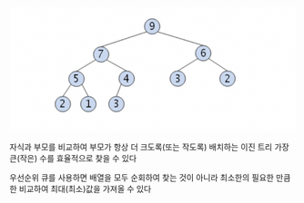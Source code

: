 ![alt text](image.png)

자식과 부모를 비교하여 부모가 항상 더 크도록(또는 작도록) 배치하는 이진 트리
가장 큰(작은) 수를 효율적으로 찾을 수 있다

우선순위 큐를 사용하면
배열을 모두 순회하여 찾는 것이 아니라 최소한의 필요한 만큼한 비교하여 최대(최소)값을 가져올 수 있다